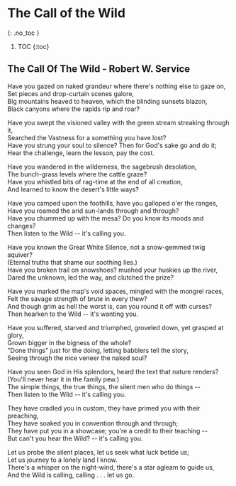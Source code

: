 # The Call of the Wild
{: .no_toc }

1. TOC
{:toc}

## The Call Of The Wild -  Robert W. Service

Have you gazed on naked grandeur where there's nothing else to gaze on,  
Set pieces and drop-curtain scenes galore,  
Big mountains heaved to heaven, which the blinding sunsets blazon,  
Black canyons where the rapids rip and roar?  

Have you swept the visioned valley with the green stream streaking through it,  
Searched the Vastness for a something you have lost?  
Have you strung your soul to silence? Then for God's sake go and do it;  
Hear the challenge, learn the lesson, pay the cost.  

Have you wandered in the wilderness, the sagebrush desolation,  
The bunch-grass levels where the cattle graze?  
Have you whistled bits of rag-time at the end of all creation,  
And learned to know the desert's little ways?  

Have you camped upon the foothills, have you galloped o'er the ranges,  
Have you roamed the arid sun-lands through and through?  
Have you chummed up with the mesa? Do you know its moods and changes?  
Then listen to the Wild -- it's calling you.  

Have you known the Great White Silence, not a snow-gemmed twig aquiver?  
(Eternal truths that shame our soothing lies.)  
Have you broken trail on snowshoes? mushed your huskies up the river,  
Dared the unknown, led the way, and clutched the prize?  

Have you marked the map's void spaces, mingled with the mongrel races,  
Felt the savage strength of brute in every thew?  
And though grim as hell the worst is, can you round it off with curses?  
Then hearken to the Wild -- it's wanting you.  

Have you suffered, starved and triumphed, groveled down, yet grasped at glory,  
Grown bigger in the bigness of the whole?  
"Done things" just for the doing, letting babblers tell the story,  
Seeing through the nice veneer the naked soul?  

Have you seen God in His splendors, heard the text that nature renders?  
(You'll never hear it in the family pew.)  
The simple things, the true things, the silent men who do things --  
Then listen to the Wild -- it's calling you.  

They have cradled you in custom, they have primed you with their preaching,  
They have soaked you in convention through and through;  
They have put you in a showcase; you're a credit to their teaching --  
But can't you hear the Wild? -- it's calling you.  

Let us probe the silent places, let us seek what luck betide us;  
Let us journey to a lonely land I know.  
There's a whisper on the night-wind, there's a star agleam to guide us,  
And the Wild is calling, calling . . . let us go.  
